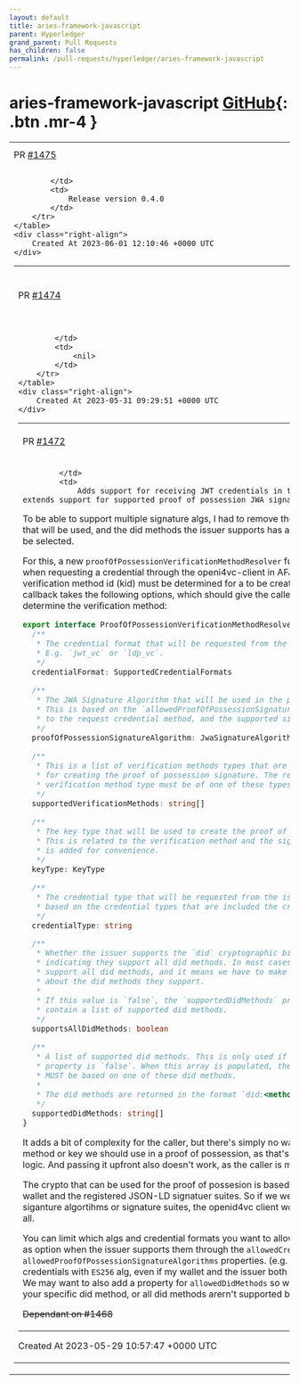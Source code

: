 ```yaml
---
layout: default
title: aries-framework-javascript
parent: Hyperledger
grand_parent: Pull Requests
has_children: false
permalink: /pull-requests/hyperledger/aries-framework-javascript
---
```


# aries-framework-javascript <span class="fs-3 right-align">[GitHub](https://github.com/hyperledger/aries-framework-javascript){: .btn .mr-4 }</span>


<div>
    <table>
        <tr>
            <td>
                PR <a href="https://github.com/hyperledger/aries-framework-javascript/pull/1475" class=".btn">#1475</a>
            </td>
            <td>
                <b>
                    chore(release): v0.4.0
                </b>
            </td>
        </tr>
        <tr>
            <td>
                
            </td>
            <td>
                Release version 0.4.0
            </td>
        </tr>
    </table>
    <div class="right-align">
        Created At 2023-06-01 12:10:46 +0000 UTC
    </div>
</div>

<div>
    <table>
        <tr>
            <td>
                PR <a href="https://github.com/hyperledger/aries-framework-javascript/pull/1474" class=".btn">#1474</a>
            </td>
            <td>
                <b>
                    feat: support for openid4vci draft 11
                </b>
            </td>
        </tr>
        <tr>
            <td>
                
            </td>
            <td>
                <nil>
            </td>
        </tr>
    </table>
    <div class="right-align">
        Created At 2023-05-31 09:29:51 +0000 UTC
    </div>
</div>

<div>
    <table>
        <tr>
            <td>
                PR <a href="https://github.com/hyperledger/aries-framework-javascript/pull/1472" class=".btn">#1472</a>
            </td>
            <td>
                <b>
                    feat(openid4vc): jwt format and more crypto
                </b>
            </td>
        </tr>
        <tr>
            <td>
                
            </td>
            <td>
                Adds support for receiving JWT credentials in the openid4vc client, and also extends support for supported proof of possession JWA signature algorithms. 

To be able to support multiple signature algs, I had to remove the `kid` parameter, as the crypto that will be used, and the did methods the issuer supports has a big impact of the `kid` that will be selected.

For this, a new `proofOfPossessionVerificationMethodResolver` function MUST be supplied when requesting a credential through the openi4vc-client in AFJ, that is called whenever a verification method id (kid) must be determined for a to be created proof of possesion. The callback takes the following options, which should give the caller enough  information to determine the verification method:

```ts
export interface ProofOfPossessionVerificationMethodResolverOptions {
  /**
   * The credential format that will be requested from the issuer.
   * E.g. `jwt_vc` or `ldp_vc`.
   */
  credentialFormat: SupportedCredentialFormats

  /**
   * The JWA Signature Algorithm that will be used in the proof of possession.
   * This is based on the `allowedProofOfPossessionSignatureAlgorithms` passed
   * to the request credential method, and the supported signature algorithms.
   */
  proofOfPossessionSignatureAlgorithm: JwaSignatureAlgorithm

  /**
   * This is a list of verification methods types that are supported
   * for creating the proof of possession signature. The returned
   * verification method type must be of one of these types.
   */
  supportedVerificationMethods: string[]

  /**
   * The key type that will be used to create the proof of possession signature.
   * This is related to the verification method and the signature algorithm, and
   * is added for convenience.
   */
  keyType: KeyType

  /**
   * The credential type that will be requested from the issuer. This is
   * based on the credential types that are included the credential offer.
   */
  credentialType: string

  /**
   * Whether the issuer supports the `did` cryptographic binding method,
   * indicating they support all did methods. In most cases, they do not
   * support all did methods, and it means we have to make an assumption
   * about the did methods they support.
   *
   * If this value is `false`, the `supportedDidMethods` property will
   * contain a list of supported did methods.
   */
  supportsAllDidMethods: boolean

  /**
   * A list of supported did methods. This is only used if the `supportsAllDidMethods`
   * property is `false`. When this array is populated, the returned verification method
   * MUST be based on one of these did methods.
   *
   * The did methods are returned in the format `did:<method>`, e.g. `did:web`.
   */
  supportedDidMethods: string[]
}
```

It adds a bit of complexity for the caller, but there's simply no way for AFJ to know which did method or key we should use in a proof of possession, as that's heavily reliant on business logic. And passing it upfront also doesn't work, as the caller is missing important information. 

The crypto that can be used for the proof of possesion is based on what is supported by the wallet and the registered JSON-LD signatuer suites. So if we were to add new key types / JWA siganture algortihms or signature suites, the openid4vc client wouldn't have to be changed at all.

You can limit which algs and credential formats you want to allow, so those aren't considered as option when the issuer supports them through the `allowedCredentialFormats` and `allowedProofOfPossessionSignatureAlgorithms` properties. (e.g. I only want to receive `jwt_vc` credentials with `ES256` alg, even if my wallet and the issuer both support `Ed25519Signature2018`. We may want to also add a property for `allowedDidMethods` so we won't consider an option if your specific did method, or all did methods arern't supported by the issuer.

~~Dependant on #1468~~
            </td>
        </tr>
    </table>
    <div class="right-align">
        Created At 2023-05-29 10:57:47 +0000 UTC
    </div>
</div>

